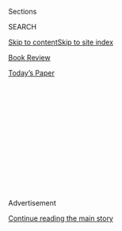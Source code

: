 <div id="app">

<div>

<div>

<div>

<div class="NYTAppHideMasthead css-1q2w90k e1suatyy0">

<div class="section css-ui9rw0 e1suatyy2">

<div class="css-eph4ug er09x8g0">

<div class="css-6n7j50">

</div>

<span class="css-1dv1kvn">Sections</span>

<div class="css-10488qs">

<span class="css-1dv1kvn">SEARCH</span>

</div>

[Skip to content](#site-content)[Skip to site index](#site-index)

</div>

<div id="masthead-section-label" class="css-1wr3we4 eaxe0e00">

[Book
Review](https://www.nytimes.com/section/books/review)

</div>

<div class="css-10698na e1huz5gh0">

</div>

</div>

<div id="masthead-bar-one" class="section hasLinks css-15hmgas e1csuq9d3">

<div class="css-uqyvli e1csuq9d0">

</div>

<div class="css-1uqjmks e1csuq9d1">

</div>

<div class="css-9e9ivx">

[](https://myaccount.nytimes.com/auth/login?response_type=cookie&client_id=vi)

</div>

<div class="css-1bvtpon e1csuq9d2">

[Today’s
Paper](https://www.nytimes.com/section/todayspaper)

</div>

</div>

</div>

</div>

<div data-aria-hidden="false">

<div id="site-content" data-role="main">

<div>

<div class="css-1aor85t" style="opacity:0.000000001;z-index:-1;visibility:hidden">

<div class="css-1hqnpie">

<div class="css-epjblv">

<span class="css-17xtcya">[Book
Review](/section/books/review)</span><span class="css-x15j1o">|</span><span class="css-fwqvlz">Tank
Tops and Short Shorts and Bears, Oh
My\!</span>

</div>

<div class="css-k008qs">

<div class="css-1iwv8en">

<span class="css-18z7m18"></span>

<div>

</div>

</div>

<span class="css-1n6z4y">https://nyti.ms/2EypWAG</span>

<div class="css-1705lsu">

<div class="css-4xjgmj">

<div class="css-4skfbu" data-role="toolbar" data-aria-label="Social Media Share buttons, Save button, and Comments Panel with current comment count" data-testid="share-tools">

  - 
  - 
  - 
  - 
    
    <div class="css-6n7j50">
    
    </div>

  - 

</div>

</div>

</div>

</div>

</div>

</div>

<div id="NYT_TOP_BANNER_REGION" class="css-13pd83m">

</div>

<div id="top-wrapper" class="css-1sy8kpn">

<div id="top-slug" class="css-l9onyx">

Advertisement

</div>

[Continue reading the main
story](#after-top)

<div class="ad top-wrapper" style="text-align:center;height:100%;display:block;min-height:250px">

<div id="top" class="place-ad" data-position="top" data-size-key="top">

</div>

</div>

<div id="after-top">

</div>

</div>

<div id="sponsor-wrapper" class="css-1hyfx7x">

<div id="sponsor-slug" class="css-19vbshk">

Supported by

</div>

[Continue reading the main
story](#after-sponsor)

<div id="sponsor" class="ad sponsor-wrapper" style="text-align:center;height:100%;display:block">

</div>

<div id="after-sponsor">

</div>

</div>

[Children’s
Books](/column/childrens-books "Children’s Books")

<div class="css-1vkm6nb ehdk2mb0">

# Tank Tops and Short Shorts and Bears, Oh My\!

</div>

<div class="css-79elbk" data-testid="photoviewer-wrapper">

<div class="css-z3e15g" data-testid="photoviewer-wrapper-hidden">

</div>

<div class="css-1a48zt4 ehw59r15" data-testid="photoviewer-children">

![](https://static01.nyt.com/images/2020/08/09/books/review/09-BKS-MATHIEU-KIDS/09-BKS_MATHIEU_KIDS-articleLarge.jpg?quality=75&auto=webp&disable=upscale)

</div>

</div>

<div class="css-170u9t6">

<div class="css-u7fh8e">

<div class="css-79elbk">

Buy Book<span data-aria-hidden="true">
    ▾</span>

  - [Amazon](https://www.amazon.com/gp/search?index=books&tag=NYTBSREV-20&field-keywords=Dress+Coded+Carrie+Firestone)
  - [Apple
    Books](https://du-gae-books-dot-nyt-du-prd.appspot.com/buy?title=Dress+Coded&author=Carrie+Firestone)
  - [Barnes and
    Noble](https://www.anrdoezrs.net/click-7990613-11819508?url=https%3A%2F%2Fwww.barnesandnoble.com%2Fw%2F%3Fean%3D9781984816436)
  - [Books-A-Million](https://www.anrdoezrs.net/click-7990613-35140?url=https%3A%2F%2Fwww.booksamillion.com%2Fp%2FDress%2BCoded%2FCarrie%2BFirestone%2F9781984816436)
  - [Bookshop](https://bookshop.org/a/3546/9781984816436)
  - [Indiebound](https://www.indiebound.org/book/9781984816436?aff=NYT)

</div>

When you purchase an independently reviewed book through our site, we
earn an affiliate commission.

</div>

</div>

<div class="css-xt80pu e12qa4dv0">

<div class="css-18e8msd">

<div class="css-vp77d3 epjyd6m0">

<div class="css-1baulvz">

By <span class="css-1baulvz last-byline" itemprop="name">Jennifer
Mathieu</span>

</div>

</div>

  - Aug. 1,
    2020

  - 
    
    <div class="css-4xjgmj">
    
    <div class="css-d8bdto" data-role="toolbar" data-aria-label="Social Media Share buttons, Save button, and Comments Panel with current comment count" data-testid="share-tools">
    
      - 
      - 
      - 
      - 
        
        <div class="css-6n7j50">
        
        </div>
    
      - 
    
    </div>
    
    </div>

</div>

</div>

<div class="section meteredContent css-1r7ky0e" name="articleBody" itemprop="articleBody">

<div class="css-1fanzo5 StoryBodyCompanionColumn">

<div class="css-53u6y8">

The Connecticut town where 14-year-old Molly Frost is surviving the end
of her eighth-grade year has a bear problem. Bears have taken to
wandering into people’s backyards and through the woods near the middle
school, forcing the local school board to address the issue and
prompting Molly, the main character in Carrie Firestone’s **DRESS CODED
(Putnam, 320 pp., $17.99; ages 10 and up),** to sometimes carry a bear
stick for protection.

But there are other hazards in the lives of Molly and her classmates
that, while not as overtly threatening as a large animal, are a source
of fear and anxiety. In fact, they may be more terrifying than the
bears.

This timely middle grade debut by the author of two best-selling young
adult novels is made up of short chapters, lists, letters and
transcripts of a podcast that Molly starts to bring attention to a
sexist, vague dress code enforced by several power-hungry administrators
at her school (one of whom is known only as Fingertip, because she
insists a girl’s shorts must be at least as long as the wearer’s
fingers). Molly is prompted to start the podcast after observing a
classmate get in trouble for wearing a tank top: “When Mr. Dern and Dr.
Couchman were yelling at her … I witnessed a piece of her soul leave her
body.” Molly’s project, recorded in the same treehouse where she once
enjoyed younger, more carefree days, sparks a revolution.

While unfair dress coding of female students is the central indignity
suffered in this novel, Firestone has a knack for capturing the other
agonies of middle school; indeed, adult readers might find the book more
painful, as they are sure to have buried some of their own difficult
memories down deep. Social isolation, peer rejection, puberty (whether
it’s happening too fast or not at all), unrequited crushes, bizarre
teaching methods and anxious, embarrassing parents all make the list,
each expertly depicted for maximum realism. Modern horrors such as the
fear of school shootings and social media debacles are also mentioned.
One chapter, entitled “The Bully Box,” about a box for sharing anonymous
concerns with school officials, is a blunt, two-page portrayal of the
hypocrisy of the adult world that most young teenagers are eventually
forced to face.

</div>

</div>

<div class="css-1fanzo5 StoryBodyCompanionColumn">

<div class="css-53u6y8">

But this novel, while brutal in its honesty, is also quite funny and
full of hope. Molly is a spunky, utterly delightful narrator, a witty
but still believable 14-year-old whose amusing observations of daily
middle school life often balance out the heavy subject matter. (“Navya
eats all the cheese off Bea’s pizza, and Bea eats Navya’s crusts. That’s
some serious friendship.”) In addition to dealing with dress code drama
at school, Molly faces her own struggles at home. Her kind but
stressed-out parents are preoccupied with Molly’s older brother, an
angry 17-year-old addicted to vaping, but the reader never doubts Molly
is cared for and loved. It’s refreshing to read a novel with fully
fleshed-out adult characters who are sure to ring true for young people
navigating the fraught years of adolescence and their impact on
parent-child relationships.

As the popularity of Molly’s podcast and its accompanying movement
against the dress code grows, a rich cast of characters joins the fight.
The representation is diverse, with young teenagers of many different
races, cultures and sexualities represented. The tentacles of the dress
code capture certain girls more frequently than others, including a
Black character who is dress-coded for “tall hair.” A character living
with cerebral palsy plays a prominent role and is particularly well
drawn. Such wide-ranging inclusiveness might have felt like someone
marking a checklist, but in Firestone’s capable hands the varied group
of students is totally believable.

For all its realism, the novel ends with almost cinematic success for
Molly and her friends. Some may find the ending too perfect. But never
mind that. To young teenagers in 2020, this book is a much-needed
reminder that certain fights are worth fighting, that while bears of all
types may prowl unsettlingly close, fear can be faced down and victories
achieved, especially with strength in numbers.

</div>

</div>

</div>

<div>

</div>

<div>

</div>

<div>

</div>

<div>

<div id="bottom-wrapper" class="css-1ede5it">

<div id="bottom-slug" class="css-l9onyx">

Advertisement

</div>

[Continue reading the main
story](#after-bottom)

<div id="bottom" class="ad bottom-wrapper" style="text-align:center;height:100%;display:block;min-height:90px">

</div>

<div id="after-bottom">

</div>

</div>

</div>

</div>

</div>

## Site Index

<div>

</div>

## Site Information Navigation

  - [© <span>2020</span> <span>The New York Times
    Company</span>](https://help.nytimes.com/hc/en-us/articles/115014792127-Copyright-notice)

<!-- end list -->

  - [NYTCo](https://www.nytco.com/)
  - [Contact
    Us](https://help.nytimes.com/hc/en-us/articles/115015385887-Contact-Us)
  - [Work with us](https://www.nytco.com/careers/)
  - [Advertise](https://nytmediakit.com/)
  - [T Brand Studio](http://www.tbrandstudio.com/)
  - [Your Ad
    Choices](https://www.nytimes.com/privacy/cookie-policy#how-do-i-manage-trackers)
  - [Privacy](https://www.nytimes.com/privacy)
  - [Terms of
    Service](https://help.nytimes.com/hc/en-us/articles/115014893428-Terms-of-service)
  - [Terms of
    Sale](https://help.nytimes.com/hc/en-us/articles/115014893968-Terms-of-sale)
  - [Site
    Map](https://spiderbites.nytimes.com)
  - [Help](https://help.nytimes.com/hc/en-us)
  - [Subscriptions](https://www.nytimes.com/subscription?campaignId=37WXW)

</div>

</div>

</div>

</div>
